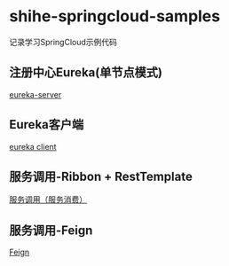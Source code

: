 # shihe-springcloud-samples
记录学习SpringCloud示例代码

## 注册中心Eureka(单节点模式)
[eureka-server](https://github.com/shihe110/shihe-springcloud-samples/tree/master/shihe-springcloud-eureka-server)

## Eureka客户端
[eureka client](https://github.com/shihe110/shihe-springcloud-samples/tree/master/shihe-springcloud-eureka-client)

## 服务调用-Ribbon + RestTemplate
[服务调用（服务消费）](https://github.com/shihe110/shihe-springcloud-samples/tree/master/shihe-springcloud-ribbon)

## 服务调用-Feign
[Feign](https://github.com/shihe110/shihe-springcloud-samples/tree/master/shihe-springcloud-feign)